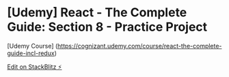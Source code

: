 # [Udemy] React - The Complete Guide: Section 8 - Practice Project
[Udemy Course] (https://cognizant.udemy.com/course/react-the-complete-guide-incl-redux)

[Edit on StackBlitz ⚡️](https://stackblitz.com/edit/tut-react-complete-guide)
